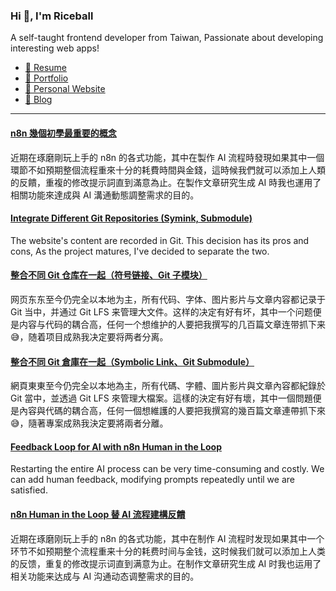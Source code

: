 <h3 >Hi 👋, I'm Riceball</h3>
<p>A self-taught frontend developer from Taiwan, Passionate about developing interesting web apps!</p>

- [📜 Resume](https://weweweb.pages.dev/en/resume/)
- [💼 Portfolio](https://weweweb.pages.dev/en/work/)
- [🏡 Personal Website](https://weweweb.pages.dev/en/)
- [📝 Blog](https://www.webdong.dev/en/)
---

<!--START_SECTION:feed-->
#### [n8n 幾個初學最重要的概念](https:&#x2F;&#x2F;www.webdong.dev&#x2F;zh-tw&#x2F;post&#x2F;n8n-important-concepts&#x2F;) 
近期在琢磨剛玩上手的 n8n 的各式功能，其中在製作 AI 流程時發現如果其中一個環節不如預期整個流程重來十分的耗費時間與金錢，這時候我們就可以添加上人類的反饋，重複的修改提示詞直到滿意為止。在製作文章研究生成 AI 時我也運用了相關功能來達成與 AI 溝通動態調整需求的目的。
#### [Integrate Different Git Repositories (Symink, Submodule)](https:&#x2F;&#x2F;www.webdong.dev&#x2F;en&#x2F;post&#x2F;merge-different-git-repo&#x2F;) 
The website&#39;s content are recorded in Git. This decision has its pros and cons, As the project matures, I&#39;ve decided to separate the two.
#### [整合不同 Git 仓库在一起（符号链接、Git 子模块）](https:&#x2F;&#x2F;www.webdong.dev&#x2F;zh-cn&#x2F;post&#x2F;merge-different-git-repo&#x2F;) 
网页东东至今仍完全以本地为主，所有代码、字体、图片影片与文章内容都记录于 Git 当中，并通过 Git LFS 来管理大文件。这样的决定有好有坏，其中一个问题便是内容与代码的耦合高，任何一个想维护的人要把我撰写的几百篇文章连带抓下来 😅，随着项目成熟我决定要将两者分离。
#### [整合不同 Git 倉庫在一起（Symbolic Link、Git Submodule）](https:&#x2F;&#x2F;www.webdong.dev&#x2F;zh-tw&#x2F;post&#x2F;merge-different-git-repo&#x2F;) 
網頁東東至今仍完全以本地為主，所有代碼、字體、圖片影片與文章內容都紀錄於 Git 當中，並透過 Git LFS 來管理大檔案。這樣的決定有好有壞，其中一個問題便是內容與代碼的耦合高，任何一個想維護的人要把我撰寫的幾百篇文章連帶抓下來 😅，隨著專案成熟我決定要將兩者分離。
#### [Feedback Loop for AI with n8n Human in the Loop](https:&#x2F;&#x2F;www.webdong.dev&#x2F;en&#x2F;post&#x2F;n8n-human-in-the-loop&#x2F;) 
Restarting the entire AI process can be very time-consuming and costly. We can add human feedback, modifying prompts repeatedly until we are satisfied.
#### [n8n Human in the Loop 替 AI 流程建構反饋](https:&#x2F;&#x2F;www.webdong.dev&#x2F;zh-cn&#x2F;post&#x2F;n8n-human-in-the-loop&#x2F;) 
近期在琢磨刚玩上手的 n8n 的各式功能，其中在制作 AI 流程时发现如果其中一个环节不如预期整个流程重来十分的耗费时间与金钱，这时候我们就可以添加上人类的反馈，重复的修改提示词直到满意为止。在制作文章研究生成 AI 时我也运用了相关功能来达成与 AI 沟通动态调整需求的目的。
<!--END_SECTION:feed-->

